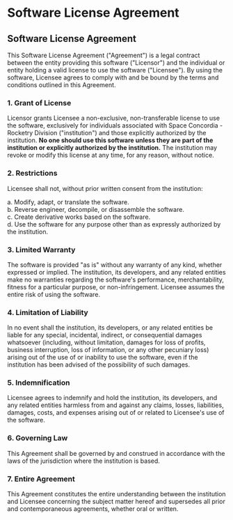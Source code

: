 # Software License Agreement

## Software License Agreement

This Software License Agreement ("Agreement") is a legal contract between the entity providing this software ("Licensor") and the individual or entity holding a valid license to use the software ("Licensee"). By using the software, Licensee agrees to comply with and be bound by the terms and conditions outlined in this Agreement.

### 1. Grant of License

Licensor grants Licensee a non-exclusive, non-transferable license to use the software, exclusively for individuals associated with Space Concordia - Rocketry Division ("institution") and those explicitly authorized by the institution. **No one should use this software unless they are part of the institution or explicitly authorized by the institution.** The institution may revoke or modify this license at any time, for any reason, without notice.

### 2. Restrictions

Licensee shall not, without prior written consent from the institution:

a. Modify, adapt, or translate the software. <br>
b. Reverse engineer, decompile, or disassemble the software. <br>
c. Create derivative works based on the software. <br>
d. Use the software for any purpose other than as expressly authorized by the institution.

### 3. Limited Warranty

The software is provided "as is" without any warranty of any kind, whether expressed or implied. The institution, its developers, and any related entities make no warranties regarding the software's performance, merchantability, fitness for a particular purpose, or non-infringement. Licensee assumes the entire risk of using the software.

### 4. Limitation of Liability

In no event shall the institution, its developers, or any related entities be liable for any special, incidental, indirect, or consequential damages whatsoever (including, without limitation, damages for loss of profits, business interruption, loss of information, or any other pecuniary loss) arising out of the use of or inability to use the software, even if the institution has been advised of the possibility of such damages.

### 5. Indemnification

Licensee agrees to indemnify and hold the institution, its developers, and any related entities harmless from and against any claims, losses, liabilities, damages, costs, and expenses arising out of or related to Licensee's use of the software.

### 6. Governing Law

This Agreement shall be governed by and construed in accordance with the laws of the jurisdiction where the institution is based.

### 7. Entire Agreement

This Agreement constitutes the entire understanding between the institution and Licensee concerning the subject matter hereof and supersedes all prior and contemporaneous agreements, whether oral or written.
